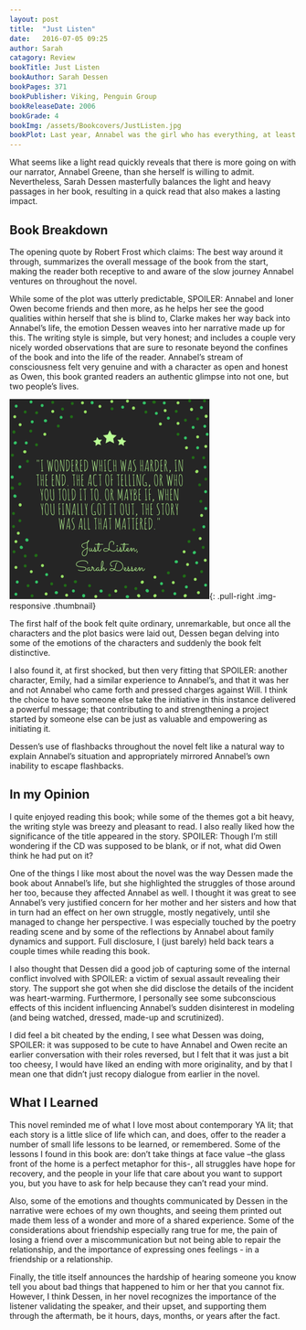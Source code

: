 ```yaml
---
layout: post
title:  "Just Listen"
date:   2016-07-05 09:25
author: Sarah
catagory: Review
bookTitle: Just Listen
bookAuthor: Sarah Dessen
bookPages: 371
bookPublisher: Viking, Penguin Group
bookReleaseDate: 2006
bookGrade: 4
bookImg: /assets/Bookcovers/JustListen.jpg
bookPlot: Last year, Annabel was the girl who has everything, at least that's the part she played in the television commercial for Kopf's Department Store. This year, she's the girl who has nothing. No best friend because mean-but-exciting Sophie dropped her, no peace at home since her older sister became anorexic, and no one to sit with at lunch. Until she meets Owen Armstrong. Tall, dark, and music-obsessed, Owen is a reformed bad boy with a commitment to truth-telling. With Owen's help, maybe Annabel can face what happened the night she and Sophie stopped being friends. <br /> <sup>Adapted from&#58; GoodReads</sup>
---
```

What seems like a light read quickly reveals that there is more going on with our narrator, Annabel Greene, than she herself is willing to admit. Nevertheless, Sarah Dessen masterfully balances the light and heavy passages in her book, resulting in a quick read that also makes a lasting impact.

<!--more-->

## Book Breakdown

The opening quote by Robert Frost which claims: The best way around it through, summarizes the overall message of the book from the start, making the reader both receptive to and aware of the slow journey Annabel ventures on throughout the novel.

While some of the plot was utterly predictable, SPOILER: <span class="spoiler">Annabel and loner Owen become friends and then more, as he helps her see the good qualities within herself that she is blind to, Clarke makes her way back into Annabel’s life,</span> the emotion Dessen weaves into her narrative made up for this. The writing style is simple, but very honest; and includes a couple very nicely worded observations that are sure to resonate beyond the confines of the book and into the life of the reader. Annabel’s stream of consciousness felt very genuine and with a character as open and honest as Owen, this book granted readers an authentic glimpse into not one, but two people’s lives.

![Just Listen Quote](\assets\quotes\JustListenquote.png){: .pull-right .img-responsive .thumbnail}

The first half of the book felt quite ordinary, unremarkable, but once all the characters and the plot basics were laid out, Dessen began delving into some of the emotions of the characters and suddenly the book felt distinctive.

I also found it, at first shocked, but then very fitting that SPOILER: <span class="spoiler">another character, Emily, had a similar experience to Annabel’s, and that it was her and not Annabel who came forth and pressed charges against Will.</span> I think the choice to have someone else take the initiative in this instance delivered a powerful message; that contributing to and strengthening a project started by someone else can be just as valuable and empowering as initiating it.

Dessen’s use of flashbacks throughout the novel felt like a natural way to explain Annabel’s situation and appropriately mirrored Annabel’s own inability to escape flashbacks.


## In my Opinion

I quite enjoyed reading this book; while some of the themes got a bit heavy, the writing style was breezy and pleasant to read. I also really liked how the significance of the title appeared in the story. SPOILER: <span class="spoiler">Though I’m still wondering if the CD was supposed to be blank, or if not, what did Owen think he had put on it?</span>

One of the things I like most about the novel was the way Dessen made the book about Annabel’s life, but she highlighted the struggles of those around her too, because they affected Annabel as well. I thought it was great to see Annabel’s very justified concern for her mother and her sisters and how that in turn had an effect on her own struggle, mostly negatively, until she managed to change her perspective. I was especially touched by the poetry reading scene and by some of the reflections by Annabel about family dynamics and support. Full disclosure, I (just barely) held back tears a couple times while reading this book.

I also thought that Dessen did a good job of capturing some of the internal conflict involved with SPOILER: a victim of sexual assault revealing their story. The support she got when she did disclose the details of the incident was heart-warming. Furthermore, I personally see some subconscious effects of this incident influencing Annabel’s sudden disinterest in modeling (and being watched, dressed, made-up and scrutinized).

I did feel a bit cheated by the ending, I see what Dessen was doing, SPOILER: <span class="spoiler">it was supposed to be cute to have Annabel and Owen recite an earlier conversation with their roles reversed, but I felt that it was just a bit too cheesy, I would have liked an ending with more originality, and by that I mean one that didn’t just recopy dialogue from earlier in the novel.</span>  


## What I Learned

This novel reminded me of what I love most about contemporary YA lit; that each story is a little slice of life which can, and does, offer to the reader a number of small life lessons to be learned, or remembered. Some of the lessons I found in this book are: don’t take things at face value –the glass front of the home is a perfect metaphor for this-, all struggles have hope for recovery, and the people in your life that care about you want to support you, but you have to ask for help because they can’t read your mind.

Also, some of the emotions and thoughts communicated by Dessen in the narrative were echoes of my own thoughts, and seeing them printed out made them less of a wonder and more of a shared experience. Some of the considerations about friendship especially rang true for me, the pain of losing a friend over a miscommunication but not being able to repair the relationship, and the importance of expressing ones feelings - in a friendship or a relationship.

Finally, the title itself announces the hardship of hearing someone you know tell you about bad things that happened to him or her that you cannot fix. However, I think Dessen, in her novel recognizes the importance of the listener validating the speaker, and their upset, and supporting them through the aftermath, be it hours, days, months, or years after the fact.
